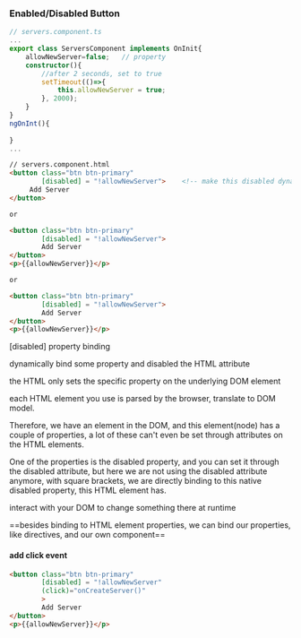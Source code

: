 ### Enabled/Disabled Button

```typescript
// servers.component.ts
...
export class ServersComponent implements OnInit{
	allowNewServer=false;   // property
    constructor(){
        //after 2 seconds, set to true
        setTimeout(()=>{
            this.allowNewServer = true;
        }, 2000);
    }
}
ngOnInt(){
    
}
...
```

```html
// servers.component.html
<button class="btn btn-primary" 
        [disabled] = "!allowNewServer">    <!-- make this disabled dynamic using property binding  -->
     Add Server
</button>

or

<button class="btn btn-primary" 
        [disabled] = "!allowNewServer">
     	Add Server
</button>
<p>{{allowNewServer}}</p>

or

<button class="btn btn-primary" 
        [disabled] = "!allowNewServer">
     	Add Server
</button>
<p>{{allowNewServer}}</p>
```

[disabled] property binding

dynamically bind some property and disabled the HTML attribute

the HTML only sets the specific property on the underlying DOM element

each HTML element you use is parsed by the browser, translate to DOM model.

Therefore, we have an element in the DOM, and this element(node) has a couple of properties, a lot of these can't even be set through attributes on the HTML elements.

One of the properties is the disabled property, and you can set it through the disabled attribute, but here we are not using the disabled attribute anymore, with square brackets, we are directly binding to this native disabled property, this HTML element has.

interact with your DOM to change something there at runtime

==besides binding to  HTML element properties, we can bind our properties, like directives, and our own component==

#### add click event

```html
<button class="btn btn-primary" 
        [disabled] = "!allowNewServer"
        (click)="onCreateServer()"
        >
     	Add Server
</button>
<p>{{allowNewServer}}</p>
```


